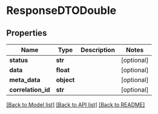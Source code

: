 # ResponseDTODouble

## Properties
Name | Type | Description | Notes
------------ | ------------- | ------------- | -------------
**status** | **str** |  | [optional] 
**data** | **float** |  | [optional] 
**meta_data** | **object** |  | [optional] 
**correlation_id** | **str** |  | [optional] 

[[Back to Model list]](../README.md#documentation-for-models) [[Back to API list]](../README.md#documentation-for-api-endpoints) [[Back to README]](../README.md)

